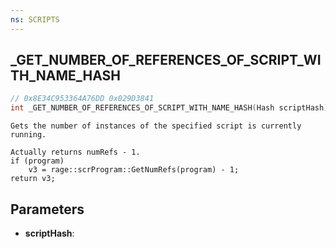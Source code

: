 ```yaml
---
ns: SCRIPTS
---
```

## _GET_NUMBER_OF_REFERENCES_OF_SCRIPT_WITH_NAME_HASH

```c
// 0x8E34C953364A76DD 0x029D3841
int _GET_NUMBER_OF_REFERENCES_OF_SCRIPT_WITH_NAME_HASH(Hash scriptHash);
```

```
Gets the number of instances of the specified script is currently running.

Actually returns numRefs - 1.
if (program)
	v3 = rage::scrProgram::GetNumRefs(program) - 1;
return v3;
```

## Parameters
* **scriptHash**:
